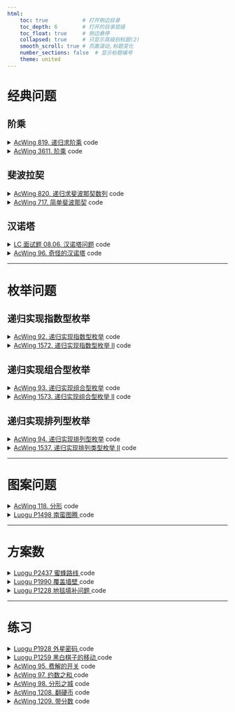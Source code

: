 ```yaml
---
html:
    toc: true           # 打开侧边目录
    toc_depth: 6        # 打开的目录层级
    toc_float: true     # 侧边悬停
    collapsed: true     # 只显示高级别标题(2)
    smooth_scroll: true # 页面滚动,标题变化
    number_sections: false  # 显示标题编号
    theme: united
--- 
```



# 经典问题

## 阶乘

<details><summary><a href="https://www.acwing.com/problem/content/821/" target="_blank">AcWing 819. 递归求阶乘</a> code</summary> 

```cpp
#include <iostream>
using namespace std;

int fact(int n){
    if(n<=1) return 1;      // 结束条件
    int res = n * fact(n-1);// 下一层
    return res;             // 返回fact(n)的结果
}

int main(){
    int n; cin>>n;
    cout<<fact(n);
    return 0;
}
```

</details>

<details><summary><a href="https://www.acwing.com/problem/content/3614/" target="_blank">AcWing 3611. 阶乘</a> code</summary> 

```cpp
#include <iostream>
using namespace std;

const int N=20;

int f[N]={1};   // 阶乘的结果
int n, y1, y2;  

void fact(int u){
    if(u>n) return ;    // 边界条件
    f[u] = f[u-1]*u;    // 计算f[u]
    u=u+1;              // 下一层
    fact(u);
}

int main(){
    cin>>n;
    fact(1);
    for(int i=1; i<=n; i+=2) y1+=f[i];
    for(int i=2; i<=n; i+=2) y2+=f[i];
    cout<<y1<<" "<<y2;
    return 0;
}
```

</details>

## 斐波拉契

<details><summary><a href="https://www.acwing.com/problem/content/822/" target="_blank">AcWing 820. 递归求斐波那契数列</a> code</summary> 

```cpp
#include <iostream>
using namespace std;

int n;

int fib(int u){
    if(u==1 || u==2) return 1;
    return fib(u-1)+fib(u-2);
}

int main(){
    cin>>n;
    cout<<fib(n);
    return 0;
}
```

</details>


<details><summary><a href="https://www.acwing.com/problem/content/719/" target="_blank">AcWing 717. 简单斐波那契</a> code</summary> 


```cpp
#include <iostream>
using namespace std;

const int N=50;

int f[N]={0,1,1};
int n;

int fib(int u){
    if(f[u]) return f[u];
    f[u] = fib(u-1) + fib(u-2);
    return f[u];
}

int main(){
    cin>>n;
    fib(n);
    for(int i=0; i<n; i++) cout<<f[i]<<" ";
    return 0;
}
```

</details>

## 汉诺塔

<details><summary><a href="https://leetcode.cn/problems/hanota-lcci/" target="_blank">LC 面试题 08.06. 汉诺塔问题</a> code</summary> 

```cpp

```

</details>



<details><summary><a href="https://www.acwing.com/problem/content/98/" target="_blank">AcWing 96. 奇怪的汉诺塔</a> code</summary> 

```cpp

```

</details>

---

# 枚举问题
## 递归实现指数型枚举

<details><summary><a href="https://www.acwing.com/problem/content/94/" target="_blank">AcWing 92. 递归实现指数型枚举</a> code</summary> 

```cpp
#include <iostream>
using namespace std;

const int N=20;

int n;

bool st[N]; // 每个数是否选择

void dfs(int u){
    if(u==n+1){
        for(int i=1; i<=n; i++)
            if(st[i]) printf("%d ", i);
        puts("");
        return ;
    }

    st[u] = 1;  // 选择
    dfs(u+1);

    st[u] = 0;  // 不选
    dfs(u+1);
}

int main(){
    cin>>n;
    dfs(1);
    return 0;
}
```

</details>

<details><summary><a href="https://www.acwing.com/problem/content/description/1574/" target="_blank">AcWing 1572. 递归实现指数型枚举 II</a> code</summary> 

```cpp
#include <iostream>
#include <algorithm>
using namespace std;

const int N = 20;

bool st[N];
int a[N];

int n;

void dfs(int u){
    if(u > n){
        for(int i=1; i<=n; i++) 
        if(st[i]) cout<<a[i]<<" ";
        cout<<"\n";
        return ;
    }
    st[u] = 1;
    dfs(u + 1);
    st[u] = 0;
    
    if(a[u] == a[u - 1] && st[u - 1] ) return ;  // 剪枝
    dfs(u + 1);
}

int main(){
    cin>>n;
    for(int i=1; i<=n; i++) cin>>a[i];
    sort(a+1, a+1+n);
    dfs(1);
    return 0;
}
```
</details>


## 递归实现组合型枚举

<details><summary><a href="https://www.acwing.com/problem/content/description/95/" target="_blank">AcWing 93. 递归实现组合型枚举</a> code</summary> 

```cpp
#include <iostream>
using namespace std;

const int N=30;

bool st[N];

int n, m;

void dfs(int u, int k){ // u位 已选k个
    
    if(k+(n-u)+1<m) return ;    // 剪枝
    
    if(k==m){
        for(int i=1; i<=n; i++) 
            if(st[i]) printf("%d ", i);
        puts("");
        return ;
    }
    
    st[u]=1;
    dfs(u+1, k+1);
    
    st[u]=0;
    dfs(u+1, k);
}

int main(){
    cin>>n>>m;
    dfs(1, 0);
    return 0;
}
```
</details>


<details><summary><a href="https://www.acwing.com/problem/content/1575/" target="_blank">AcWing 1573. 递归实现组合型枚举 II</a> code</summary> 

```cpp
#include <iostream>
#include <algorithm>
using namespace std;

const int N = 30;

bool st[N];
int a[N];

int n, m;

void dfs(int u, int k) { // u位 已选k个

    if (k + (n - u) + 1 < m) return;    // 剪枝

    if (k == m) {
        for (int i = 1; i <= n; i++)
            if (st[i]) printf("%d ", a[i]);
        puts("");
        return;
    }

    
    st[u] = 1;
    dfs(u + 1, k + 1);
    
    st[u] = 0;

    int uu = u;
    while (a[u + 1] == a[uu]) u++;

    dfs(u + 1, k);
}

int main() {
    cin >> n >> m;
    for (int i = 1; i <= n; i++) cin >> a[i];
    sort(a + 1, a + 1 + n);
    dfs(1, 0);
    return 0;
}
```
</details>


## 递归实现排列型枚举

<details><summary><a href="https://www.acwing.com/problem/content/96/" target="_blank">AcWing 94. 递归实现排列型枚举</a> code</summary> 

```cpp
#include <iostream>
using namespace std;

const int N=20;

int a[N];
bool st[N];

int n;

void dfs(int u){ // 当前位
    
    if(u>n){
        for(int i=1; i<=n; i++) 
            printf("%d ", a[i]);
        puts("");
        return ;
    }
    
    for(int i=1; i<=n; i++)
        if(!st[i]){
            st[i]=1;
            a[u]=i;
            dfs(u+1);
            st[i] = 0;
        }
}

int main(){
    cin>>n;
    dfs(1);
    
    return 0;
}
```
</details>


<details><summary><a href="https://www.acwing.com/problem/content/1539/" target="_blank">AcWing 1537. 递归实现排列类型枚举 II</a> code</summary> 

```cpp
#include <iostream>
#include <algorithm>
using namespace std;

const int N=20;

int a[N];
int res[N];
bool st[N];

int n;

void dfs(int u){ // 当前位
    
    if(u>n){
        for(int i=1; i<=n; i++) 
            printf("%d ", res[i]);
        puts("");
        return ;
    }
    
    for(int i=1; i<=n; i++)
        if(!st[i]){
            st[i]=1;
            res[u]=a[i];
            dfs(u+1);
            st[i]=0;
            while(a[i]==a[i+1]) i++;
        }
}

int main(){
    cin>>n;
    for(int i=1; i<=n; i++) cin>>a[i];
    sort(a+1, a+1+n);
    dfs(1);
    
    return 0;
}
```

```cpp
#include <iostream>
#include <algorithm>
using namespace std;

const int N=15;

int a[N];
int n; 

int main(){
    cin>>n;
    for(int i=1; i<=n; i++) scanf("%d", a+i);
    sort(a+1, a+1+n);    
        
    do{
        for(int i=1; i<=n; i++)
            printf("%d ", a[i]);
        puts("");
    }while(next_permutation(a+1, a+1+n));
    
    return 0;
}
```

</details>

---

# 图案问题

<details><summary><a href="https://www.acwing.com/problem/content/120/" target="_blank">AcWing 118. 分形</a> code</summary> 

```cpp
#include <iostream>
#include <cstring>
#include <cmath>
using namespace std;

const int N=2023;

char a[N][N];

void dfs(int len, int x, int y){  // 画的长度, 左上角坐标
    if(len==1){
        a[x][y]='X';
        return ;
    }
    dfs(len/3, x, y);                   // 左上
    dfs(len/3, x, y+len/3*2);           // 右上
    dfs(len/3, x+len/3, y+len/3);       // 中间
    dfs(len/3, x+len/3*2, y);           // 左下
    dfs(len/3, x+len/3*2, y+len/3*2);   // 右下
    return ;
}

int main(){
    int n;
    while(cin>>n && n!=-1){
        memset(a, ' ', sizeof a);
        dfs(pow(3, (n-1)), 0, 0);
        
        for(int i=0; i<pow(3, (n-1)); i++, puts(""))
            for(int j=0; j<pow(3, (n-1)); j++)
                printf("%c", a[i][j]);
        puts("-");
    }
    
    return 0;
}
```

</details>


<details><summary><a href="https://www.luogu.com.cn/problem/P1498" target="_blank">Luogu P1498 南蛮图腾 </a> code</summary> 

```cpp
#include <iostream>
#include <string>
#include <vector>
#include <cmath>
using namespace std;

vector<string> res;

int n;

int main(){
    cin>>n;
    string a=" /\\ ";
    string b="/__\\";

    res.insert(res.begin(), b);
    res.insert(res.begin(), a);

    for(int i=1; i<n; i++){ // 向上复制
        string pre;         // 向右复制
        for(int j=1; j<=pow(2, i); j++) pre+=" ";
        for(int j=1; j<=pow(2, i); j++)
            res.insert(res.begin(), pre+res[res.size()-j]+pre),
            res[res.size()-j]+=res[res.size()-j];
    }

    for(auto s: res) cout<<s<<"\n";

    return 0;
}
```

</details>

---

# 方案数

<details><summary><a href="https://www.luogu.com.cn/problem/P2437" target="_blank">Luogu P2437 蜜蜂路线 </a> code</summary> 

```cpp
#include <iostream>
#include <cstring>
#include <algorithm>
using namespace std;

const int N=1e3+10;

string a[N];   

string ADD(string A, string B, bool flg = 1) { // 默认 正序(正整数)输入 正序输出
    if (flg) reverse(A.begin(), A.end()), reverse(B.begin(), B.end());
    string res; int add = 0;    
    for (int i = 0; i < A.size() || i < B.size() || add; i++) {
        if (i < A.size()) add += A[i] - '0';// 取值
        if (i < B.size()) add += B[i] - '0';// 取的A,B相同低位
        res += add % 10 + '0';              // +
        add /= 10;                          // 进位
    }
    if (flg) reverse(res.begin(), res.end());
    return res; // flg == 0 倒叙输入输出模式 (在连续计算时减少reverse次数,以提升性能)
}

int main(){
    int m, n; cin>>m>>n;
    a[m] = "1";
    a[m+1] = "1";

    for(int i=m+2; i<=n; i++)
        a[i] = ADD(a[i-1], a[i-2]);

    cout<<a[n];

    return 0;
}
```
</details>


<details><summary><a href="https://www.luogu.com.cn/problem/P1990" target="_blank">Luogu P1990 覆盖墙壁 </a> code</summary> 

```cpp
#include <iostream>
using namespace std;

const int N=1e6+10;
const int MOD=1e4;
int n;

int dp[N][3];   // 前 i 列, 第 i 列的状态是(0,1,2) 全部伸出、上面伸出、下面伸出 

int main(){
    cin>>n;
    
    dp[0][0]=1;
    
    for(int i=0; i<=n; i++){
        dp[i+1][0] += dp[i][0]; dp[i+1][0]%=MOD;
        dp[i+2][0] += dp[i][0]; dp[i+2][0]%=MOD;
        dp[i+2][1] += dp[i][0]; dp[i+1][1]%=MOD;
        dp[i+2][2] += dp[i][0]; dp[i+2][2]%=MOD;
        dp[i+1][2] += dp[i][1]; dp[i+1][2]%=MOD;
        dp[i+1][0] += dp[i][1]; dp[i+1][0]%=MOD;
        dp[i+1][1] += dp[i][2]; dp[i+1][1]%=MOD;
        dp[i+1][0] += dp[i][2]; dp[i+1][0]%=MOD;
    }
    
    cout<<dp[n][0];
    
    return 0;
}
``` 
</details>


<details><summary><a href="https://www.luogu.com.cn/problem/P1228" target="_blank">Luogu P1228 地毯填补问题 </a> code</summary> 

```cpp

```
</details>

---

# 练习

<details><summary><a href="https://www.luogu.com.cn/problem/P1928" target="_blank">Luogu P1928 外星密码 </a> code</summary> 

```cpp
#include <iostream>
#include <cstring>
using namespace std;

string ans, a;
int i=0;

bool isABC(char c){
    if(c>='A' && c<='Z') return 1;
    return 0;
}

string dfs(){
    string res;
    while(i<a.size() && isABC(a[i])) res+=a[i++];

    if(a[i]=='['){
        i++;
        int n=0;
        while(a[i]>='0' && a[i]<='9') n=n*10+a[i++]-'0';
        string t = dfs();
        for(int j=1; j<=n; j++) res+=t;
        return res+dfs();
    }

    if(a[i]==']') {
        i++;
        return res;
    }

    return res;
}

int main(){
    cin>>a;
    while(i<a.size())
        ans+=dfs(), i++;
    cout<<ans;

    return 0;
}
```
</details>

<details><summary><a href="https://www.luogu.com.cn/problem/P1259" target="_blank">Luogu P1259 黑白棋子的移动 </a> code</summary> 

```cpp
#include <iostream>
#include <cstring>
using namespace std;

const int N=110;

string a;
int n;

void dfs(int mid){    // 当前中点位置

    if(mid==3) return ;

    cout<<a<<"\n";

    swap(a[mid-1], a[2*mid]);
    swap(a[mid], a[2*mid+1]);

    cout<<a<<"\n";
    
    swap(a[mid-1], a[2*mid-2]);
    swap(a[mid], a[2*mid+1-2]);
    
    dfs(mid-1);
}

int main(){
    cin>>n;
    for(int i=1; i<=n; i++) a+='o';
    for(int i=1; i<=n; i++) a+='*'; a+="--";

    dfs(n);

    cout<<"ooo*o**--"; for(int i=1; i<n-3; i++) cout<<"*o"; cout<<"*\n";
    cout<<"o--*o**oo"; for(int i=1; i<n-3; i++) cout<<"*o"; cout<<"*\n";
    cout<<"o*o*o*--o"; for(int i=1; i<n-3; i++) cout<<"*o"; cout<<"*\n";
    cout<<"--o*o*o*o"; for(int i=1; i<n-3; i++) cout<<"*o"; cout<<"*";

    return 0;
}


```

</details>

<details><summary><a href="https://www.acwing.com/problem/content/97/" target="_blank">AcWing 95. 费解的开关</a> code</summary> 

```cpp
#include <iostream>
#include <algorithm>
using namespace std;

const int N=10;

int dxy[4][2]={{-1,0}, {1,0}, {0,-1}, {0,1}};

// 地图 地图备份
int g[N][N], backup[N][N];
int ans=0x3f3f3f3f;

bool check(){
    for(int i=0; i<5; i++)
        if(!g[4][i]) return 0;
    return 1;
}

void bf(){
    for(int i=0; i<5; i++)
        for(int j=0; j<5; j++)
            backup[i][j]=g[i][j];
}

void rbf(){
    for(int i=0; i<5; i++)
        for(int j=0; j<5; j++)
            g[i][j]=backup[i][j];
}

void change(int x, int y){
    for(int i=0; i<4; i++){
        int nx=x+dxy[i][0];
        int ny=y+dxy[i][1];
        if(nx<0 || ny<0) continue;
        g[nx][ny]^=1;
    }
    g[x][y]^=1;
}

// w是当前已经改变的次数
void dfs(int u, int w){
    
    // 到达边界
    if(u>4){
        // 保存当前地图
        bf();
        // 直接计算下面4层
        for(int i=1; i<5 && w<=6; i++)
            for(int j=0; j<5; j++)
                if(!g[i-1][j])
                    change(i, j), w++;
        
        if(w<=6 && check()) ans=min(ans, w);
        // 恢复回去
        rbf();
        return ;
    }
    
    // 改变
    change(0, u);
    dfs(u+1, w+1);
    change(0, u);
    
    // 不改变
    dfs(u+1, w);
}


int main(){
    int n;
    cin>>n;
    
    while(n--){
        ans=0x3f3f3f3f;
        
        for(int i=0; i<5; i++)
            for(int j=0; j<5; j++){
                scanf("%1d", &g[i][j]);
                backup[i][j]=g[i][j];
            }
        
        // 第一排的第几个点
        // 已经改变了几次
        dfs(0, 0);
        
        if(ans==0x3f3f3f3f)
            puts("-1");
        else
            cout<<ans<<"\n";
    }
    
    return 0;
}
```
</details>

<details><summary><a href="https://www.acwing.com/problem/content/99/" target="_blank">AcWing 97. 约数之和 </a> code</summary> 

```cpp

```
</details>

<details><summary><a href="https://www.acwing.com/problem/content/100/" target="_blank">AcWing 98. 分形之城</a> code</summary> 

```cpp

```
</details>

<details><summary><a href="https://www.acwing.com/problem/content/1210/" target="_blank">AcWing 1208. 翻硬币</a> code</summary> 

```cpp
#include <iostream>
#include <cstring>
#include <algorithm>
using namespace std;

string a, b;

void cg(int i){
    if(a[i] == '*') a[i] = 'o';
    else a[i] ='*';
    if(a[i+1] == '*') a[i+1] = 'o';
    else a[i+1] ='*';
}

int main(){
    int ans=0;
    cin>>a>>b;
    for(int i=0; i<a.size()-1; i++)
        if(a[i] != b[i])
            cg(i), ans++;
    cout<<ans;
    return 0;
}

```
</details>

<details><summary><a href="https://www.acwing.com/problem/content/1211/" target="_blank">AcWing 1209. 带分数</a> code</summary> 

```cpp
#include <iostream>
#include <cstring>
#include <algorithm>
using namespace std;

int a[11]={0,1,2,3,4,5,6,7,8,9};

int getnum(int i, int j){
    int res=0;
    while(i<=j) res = res*10 + a[i++];
    return res;
}

int main(){
    cin>>*a;
    do{
        for(int i=1; i<=7; i++)
            for(int j=i+1; j<=8; j++){
                int A = getnum(1, i);
                int B = getnum(i+1, j);
                int C = getnum(j+1, 9);
                
                if(A + B/C == *a && B%C==0) a[10]++;
            }
    }while(next_permutation(a+1, a+10));
    
    cout<<a[10];
    
    return 0;
}
```
</details>


